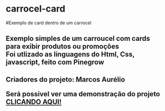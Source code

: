 # carrocel-card
#Exemplo de card dentro de um carrocel

<h2>Exemplo simples de um carroucel com cards para exibir produtos ou promoções<br>
Foi utlizado as linguagens do Html, Css, javascript, feito com Pinegrow<h2>
</div>
<p>Criadores do projeto: Marcos Aurélio</p>
Será possivel ver uma demonstração do projeto <a href="https://aurelioleonel.github.io/carroucel-card/" target="_blank">CLICANDO AQUI!</a>
</h2>

